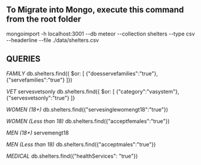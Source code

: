 ## To Migrate into Mongo, execute this command from the root folder
mongoimport -h localhost:3001 --db meteor --collection shelters --type csv --headerline --file ./data/shelters.csv

## QUERIES

_FAMILY_
db.shelters.find({ $or: [ {"doesservefamilies":"true"}, {"servefamilies":"true"} ]})

_VET_
servesvetsonly
db.shelters.find({ $or: [ {"category":"vasystem"}, {"servesvetsonly":"true"} ]}

_WOMEN (18+)_
db.shelters.find({"servesinglewomengt18":"true"})

_WOMEN (Less than 18)_
db.shelters.find({"acceptfemales":"true"})

_MEN (18+)_
servemengt18

_MEN (Less than 18)_
db.shelters.find({"acceptmales":"true"})

_MEDICAL_
db.shelters.find({"healthServices": "true"})